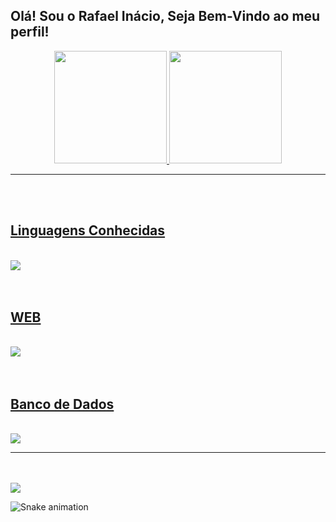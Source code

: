 ## Olá! Sou o Rafael Inácio, Seja Bem-Vindo ao meu perfil!

<div>
  <a href="https://github.com/rafaelhenriqueinacio">
  <center><img height="180em" src="https://github-readme-stats.vercel.app/api?username=rafaelhenriqueinacio&show_icons=true&theme=cobalt">
  <img height="180em" src="https://github-readme-stats.vercel.app/api/top-langs/?username=rafaelhenriqueinacio&theme=cobalt"></center>
</div>
<hr>
<br><br>
<div>
  <h2>Linguagens Conhecidas</h2>
  <br>
  <img align="center" src="https://skillicons.dev/icons?i=py,c,cs,cpp,java,php,)](https://skillicons.dev">
  <br><br><br>
  <h2>WEB</h2>
  <br>
  <img align="center" src="https://skillicons.dev/icons?i=html,css,js,)](https://skillicons.dev">
  <br><br><br>
  <h2>Banco de Dados</h2>
  <br>
  <img align="center" src="https://skillicons.dev/icons?i=mysql,postgres,)](https://skillicons.dev">
</div>
<hr>
<br><br>
<div>
<a href="mailto:rafaelhenriqueinac@gmail.com"><img src="https://img.shields.io/badge/Gmail-D14836?style=for-the-badge&logo=gmail&logoColor=white" target="blank_"></a>
</div>

![Snake animation](https://github.com/rafaelhenriqueinac/rafaelhenriqueinac/blob/output/github-contribution-grid-snake.svg)
